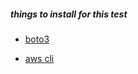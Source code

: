 ##### things to install for this test

- [boto3](https://boto3.amazonaws.com/v1/documentation/api/latest/guide/quickstart.html#installation) 

- [aws cli](https://docs.aws.amazon.com/cli/latest/reference/configure/)

